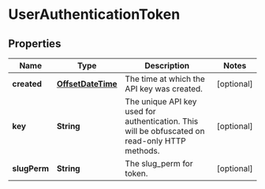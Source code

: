 
# UserAuthenticationToken

## Properties
Name | Type | Description | Notes
------------ | ------------- | ------------- | -------------
**created** | [**OffsetDateTime**](OffsetDateTime.md) | The time at which the API key was created. |  [optional]
**key** | **String** | The unique API key used for authentication. This will be obfuscated on read-only HTTP methods. |  [optional]
**slugPerm** | **String** | The slug_perm for token. |  [optional]



